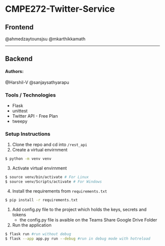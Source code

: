 # CMPE272-Twitter-Service

## Frontend
@ahmedzaytounsjsu
@mkarthikkamath

---
## Backend
#### Authors:
@Harshil-V
@sanjaysathyarapu
### Tools / Technologies 
- Flask
- unittest
- Twitter API - Free Plan
- tweepy 

### Setup Instructions
1. Clone the repo and cd into `/rest_api`
2. Create a virtual envirnment
```bash
$ python -m venv venv
```
3. Activate virtual envirnment
```bash
$ source venv/bin/activate # For Linux
$ source venv/Scripts/activate # For Windows
```
4. Install the requirements from `requirements.txt`
```bash
$ pip install -r requirements.txt
```
1. Add config.py file to the project which holds the keys, secrets and tokens
   - the config.py file is avaible on the Teams Share Google Drive Folder
2. Run the application
```bash
$ flask run #run without debug
$ flask --app app.py run --debug #run in debug mode with hotreload
```